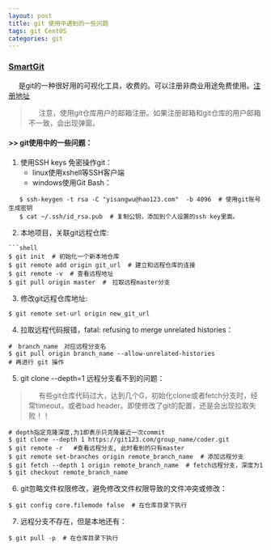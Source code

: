 ```yaml
---
layout: post
title: git 使用中遇到的一些问题
tags: git CentOS
categories: git
---
```

<style type="text/css">
    p{text-indent: 20px}
</style>
### [SmartGit](https://www.syntevo.com/smartgit/download/)  
是git的一种很好用的可视化工具，收费的。可以注册非商业用途免费使用。[注册地址](https://www.syntevo.com/cn/smartgit/register-non-commercial)
><p>注意，使用git仓库用户的邮箱注册。如果注册邮箱和git仓库的用户邮箱不一致，会出现弹窗。</p>

#### >>  git使用中的一些问题：

1. 使用SSH keys 免密操作git：
   - linux使用xshell等SSH客户端
   - windows使用Git Bash：
```shell
   $ ssh-keygen -t rsa -C "yisangwu@hao123.com"  -b 4096  # 使用git账号生成密钥
   $ cat ~/.ssh/id_rsa.pub  # 复制公钥，添加到个人设置的ssh key里面。
```
2. 本地项目，关联git远程仓库:
```shell
```shell
$ git init  # 初始化一个新本地仓库
$ git remote add origin git_url  # 建立和远程仓库的连接
$ git remote -v  # 查看远程地址
$ git pull origin master  #　拉取远程master分支
```
3. 修改git远程仓库地址:
```shell
$ git remote set-url origin new_git_url
```
4. 拉取远程代码报错，fatal: refusing to merge unrelated histories：
```shell
#　branch_name　对应远程分支名
$ git pull origin branch_name --allow-unrelated-histories  
# 再进行 git 操作
```
5. git clone --depth=1 远程分支看不到的问题：
> 有些git仓库代码过大，达到几个G，初始化clone或者fetch分支时，经常timeout，或者bad header。即使修改了git的配置，还是会出现拉取失败！！
```shell
# depth指定克隆深度,为1即表示只克隆最近一次commit
$ git clone --depth 1 https://git123.com/group_name/coder.git
$ git remote -r   #查看远程分支, 此时看到的只有master
$ git remote set-branches origin remote_branch_name  # 添加远程分支
$ git fetch --depth 1 origin remote_branch_name  # fetch远程分支，深度为1
$ git checkout remote_branch_name
```
6. git忽略文件权限修改，避免修改文件权限导致的文件冲突或修改：
```shell
$ git config core.filemode false  # 在仓库目录下执行
```
7. 远程分支不存在，但是本地还有：
```shell
$ git pull -p  # 在仓库目录下执行
```
